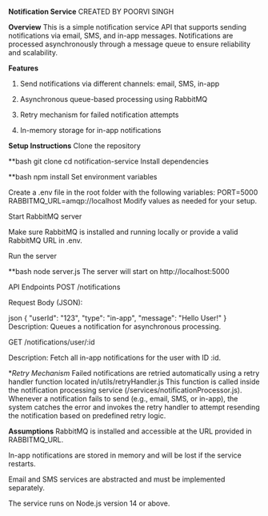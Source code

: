 **Notification Service**
CREATED BY POORVI SINGH

**Overview**
This is a simple notification service API that supports sending notifications via email, SMS, and in-app messages.
Notifications are processed asynchronously through a message queue to ensure reliability and scalability.

**Features**
1. Send notifications via different channels: email, SMS, in-app

2. Asynchronous queue-based processing using RabbitMQ

3. Retry mechanism for failed notification attempts

4. In-memory storage for in-app notifications



**Setup Instructions**
Clone the repository

**bash
git clone <repo-url>
cd notification-service
Install dependencies

**bash
npm install
Set environment variables

Create a .env file in the root folder with the following variables:
PORT=5000
RABBITMQ_URL=amqp://localhost
Modify values as needed for your setup.

Start RabbitMQ server

Make sure RabbitMQ is installed and running locally or provide a valid RabbitMQ URL in .env.

Run the server

**bash
node server.js
The server will start on http://localhost:5000

API Endpoints
POST /notifications

Request Body (JSON):

json
{
  "userId": "123",
  "type": "in-app",
  "message": "Hello User!"
}
Description: Queues a notification for asynchronous processing.

GET /notifications/user/:id

Description: Fetch all in-app notifications for the user with ID :id.

**Retry Mechanism*
Failed notifications are retried automatically using a retry handler function located in/utils/retryHandler.js
This function is called inside the notification processing service (/services/notificationProcessor.js). 
Whenever a notification fails to send (e.g., email, SMS, or in-app), the system catches the error and invokes the retry handler to attempt resending the notification based on predefined retry logic.

**Assumptions**
RabbitMQ is installed and accessible at the URL provided in RABBITMQ_URL.

In-app notifications are stored in memory and will be lost if the service restarts.

Email and SMS services are abstracted and must be implemented separately.

The service runs on Node.js version 14 or above.



